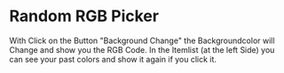 # Random RGB Picker
With Click on the Button "Background Change" the Backgroundcolor will Change and show you the RGB Code.
In the Itemlist (at the left Side) you can see your past colors and show it again if you click it.
